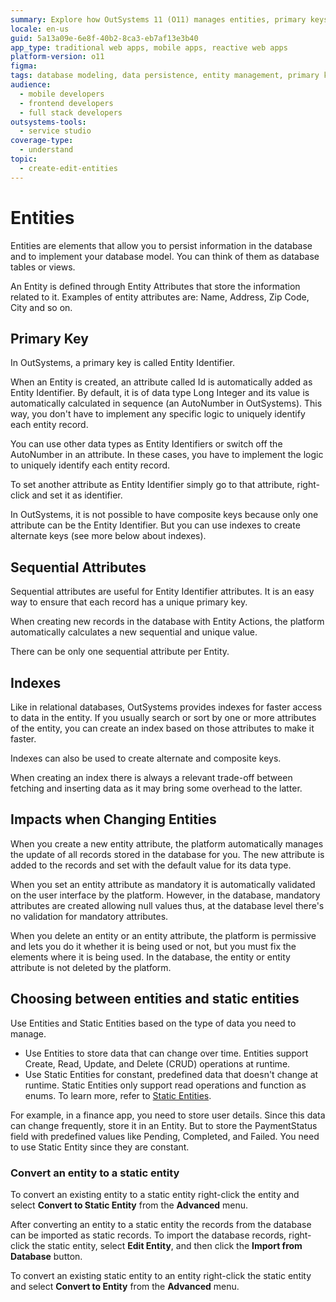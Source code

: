 ```yaml
---
summary: Explore how OutSystems 11 (O11) manages entities, primary keys, indexes, and entity modifications for efficient database modeling and data persistence.
locale: en-us
guid: 5a13a09e-6e8f-40b2-8ca3-eb7af13e3b40
app_type: traditional web apps, mobile apps, reactive web apps
platform-version: o11
figma:
tags: database modeling, data persistence, entity management, primary keys, indexes
audience:
  - mobile developers
  - frontend developers
  - full stack developers
outsystems-tools:
  - service studio
coverage-type:
  - understand
topic:
  - create-edit-entities
---
```


# Entities

Entities are elements that allow you to persist information in the database and to implement your database model. You can think of them as database tables or views.

An Entity is defined through Entity Attributes that store the information related to it. Examples of entity attributes are: Name, Address, Zip Code, City and so on.

## Primary Key

In OutSystems, a primary key is called Entity Identifier.

When an Entity is created, an attribute called Id is automatically added as Entity Identifier. By default, it is of data type Long Integer and its value is automatically calculated in sequence (an AutoNumber in OutSystems). This way, you don't have to implement any specific logic to uniquely identify each entity record.

You can use other data types as Entity Identifiers or switch off the AutoNumber in an attribute. In these cases, you have to implement the logic to uniquely identify each entity record.

To set another attribute as Entity Identifier simply go to that attribute, right-click and set it as identifier.

In OutSystems, it is not possible to have composite keys because only one attribute can be the Entity Identifier. But you can use indexes to create alternate keys (see more below about indexes).

## Sequential Attributes

Sequential attributes are useful for Entity Identifier attributes. It is an easy way to ensure that each record has a unique primary key.

When creating new records in the database with Entity Actions, the platform automatically calculates a new sequential and unique value.

There can be only one sequential attribute per Entity.

## Indexes

Like in relational databases, OutSystems provides indexes for faster access to data in the entity. If you usually search or sort by one or more attributes of the entity, you can create an index based on those attributes to make it faster.

Indexes can also be used to create alternate and composite keys.

When creating an index there is always a relevant trade-off between fetching and inserting data as it may bring some overhead to the latter.

## Impacts when Changing Entities

When you create a new entity attribute, the platform automatically manages the update of all records stored in the database for you. The new attribute is added to the records and set with the default value for its data type.

When you set an entity attribute as mandatory it is automatically validated on the user interface by the platform. However, in the database, mandatory attributes are created allowing null values thus, at the database level there's no validation for mandatory attributes.

When you delete an entity or an entity attribute, the platform is permissive and lets you do it whether it is being used or not, but you must fix the elements where it is being used. In the database, the entity or entity attribute is not deleted by the platform.

## Choosing between entities and static entities

Use Entities and Static Entities based on the type of data you need to manage.

* Use Entities to store data that can change over time. Entities support Create, Read, Update, and Delete (CRUD) operations at runtime.
* Use Static Entities for constant, predefined data that doesn't change at runtime. Static Entities only support read operations and function as enums. To learn more, refer to [Static Entities](entity-static.md).

For example, in a finance app, you need to store user details. Since this data can change frequently, store it in an Entity. But to store the PaymentStatus field with predefined values like Pending, Completed, and Failed. You need to use Static Entity since they are constant.

### Convert an entity to a static entity

To convert an existing entity to a static entity right-click the entity and select **Convert to Static Entity** from the **Advanced** menu.

After converting an entity to a static entity the records from the database can be imported as static records. To import the database records, right-click the static entity, select **Edit Entity**, and then click the **Import from Database** button.

<div class="info" markdown="1">

To convert an existing static entity to an entity right-click the static entity and select **Convert to Entity** from the **Advanced** menu.

</div>
